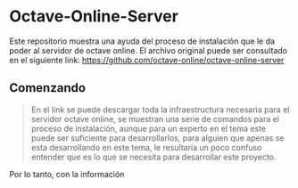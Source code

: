 # Octave-Online-Server
Este repositorio muestra una ayuda del proceso de instalación que le da poder al servidor de octave online. El archivo original puede ser consultado en el siguiente link: https://github.com/octave-online/octave-online-server 

## Comenzando
>En el link se puede descargar toda la infraestructura necesaria para el servidor octave online, se muestran una serie de comandos para el proceso de instalación, aunque para un experto en el tema este puede ser suficiente para desarrollarlos, para alguien que apenas se esta desarrollando en este tema, le resultaria un poco confuso entender que es lo que se necesita para desarrollar este proyecto.

Por lo tanto, con la información 
